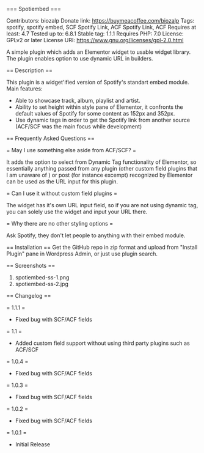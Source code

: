 === Spotiembed ===

Contributors: biozalp
Donate link: https://buymeacoffee.com/biozalp
Tags: spotify, spotify embed, SCF Spotify Link, ACF Spotify Link, ACF
Requires at least: 4.7
Tested up to: 6.8.1
Stable tag: 1.1.1
Requires PHP: 7.0
License: GPLv2 or later
License URI: https://www.gnu.org/licenses/gpl-2.0.html

A simple plugin which adds an Elementor widget to usable widget library. The plugin enables option to use dynamic URL in builders.

== Description ==

This plugin is a widget'ified version of Spotify's standart embed module. Main features:

* Able to showcase track, album, playlist and artist.
* Ability to set height within style pane of Elementor, it confronts the default values of Spotify for some content as 152px and 352px.
* Use dynamic tags in order to get the Spotify link from another source (ACF/SCF was the main focus while development)

== Frequently Asked Questions ==

= May I use something else aside from ACF/SCF? =

It adds the option to select from Dynamic Tag functionality of Elementor, so essentially anything passed from any plugin (other custom field plugins that I am unaware of ) or post (for instance excempt) recognized by Elementor can be used as the URL input for this plugin.

= Can I use it without custom field plugins =

The widget has it's own URL input field, so if you are not using dynamic tag, you can solely use the widget and input your URL there.

= Why there are no other styling options =

Ask Spotify, they don't let people to anything with their embed module.

== Installation ==
Get the GitHub repo in zip format and upload from "Install Plugin" pane in Wordpress Admin, or just use plugin search.

== Screenshots ==

1. spotiembed-ss-1.png
2. spotiembed-ss-2.jpg

== Changelog ==

= 1.1.1 =
* Fixed bug with SCF/ACF fields

= 1.1 =
* Added custom field support without using third party plugins such as ACF/SCF

= 1.0.4 =
* Fixed bug with SCF/ACF fields

= 1.0.3 =
* Fixed bug with SCF/ACF fields

= 1.0.2 =
* Fixed bug with SCF/ACF fields

= 1.0.1 =
* Initial Release

